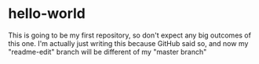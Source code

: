 # hello-world
This is going to be my first repository, so don't expect any big outcomes of this one.
I'm actually just writing this because GitHub said so, and now my "readme-edit" branch will be different of my "master branch"
